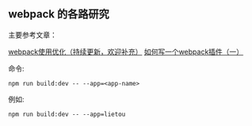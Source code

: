 ## webpack 的各路研究

主要参考文章：

[webpack使用优化（持续更新，欢迎补充）](https://github.com/lcxfs1991/blog/issues/2)
[如何写一个webpack插件（一）](https://github.com/lcxfs1991/blog/issues/1)

命令:

```
npm run build:dev -- --app=<app-name>
```

例如:

```
npm run build:dev -- --app=lietou
```
